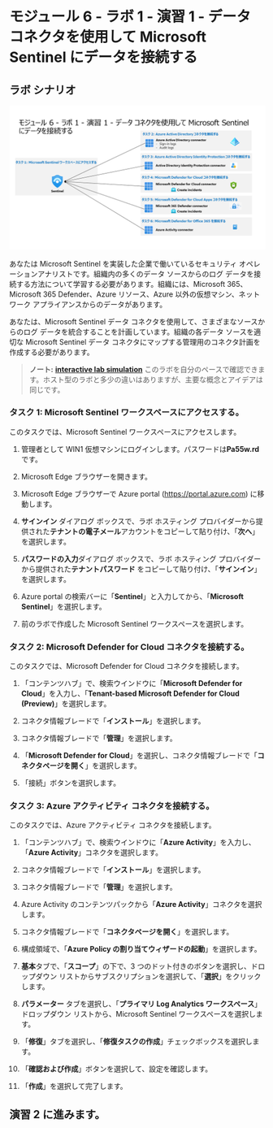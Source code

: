 # モジュール 6 - ラボ 1 - 演習 1 - データ コネクタを使用して Microsoft Sentinel にデータを接続する

## ラボ シナリオ

![Lab overview.](../Media/SC-200-Lab_Diagrams_Mod6_L1_Ex1.png)

あなたは Microsoft Sentinel を実装した企業で働いているセキュリティ オペレーションアナリストです。組織内の多くのデータ ソースからのログ データを接続する方法について学習する必要があります。組織には、Microsoft 365、Microsoft 365 Defender、Azure リソース、Azure 以外の仮想マシン、ネットワーク アプライアンスからのデータがあります。

あなたは、Microsoft Sentinel データ コネクタを使用して、さまざまなソースからのログ データを統合することを計画しています。組織の各データ ソースを適切な Microsoft Sentinel データ コネクタにマップする管理用のコネクタ計画を作成する必要があります。

>**ノート:** **[interactive lab simulation](https://mslabs.cloudguides.com/guides/SC-200%20Lab%20Simulation%20-%20Connect%20data%20to%20Microsoft%20Sentinel%20using%20data%20connectors)** このラボを自分のペースで確認できます。ホスト型のラボと多少の違いはありますが、主要な概念とアイデアは同じです。

### タスク 1: Microsoft Sentinel ワークスペースにアクセスする。

このタスクでは、Microsoft Sentinel ワークスペースにアクセスします。

1. 管理者として WIN1 仮想マシンにログインします。パスワードは**Pa55w.rd** です。  

2. Microsoft Edge ブラウザーを開きます。

3. Microsoft Edge ブラウザーで Azure portal (https://portal.azure.com) に移動します。

4. **サインイン** ダイアログ ボックスで、ラボ ホスティング プロバイダーから提供された**テナントの電子メール**アカウントをコピーして貼り付け、「**次へ**」を選択します。

5. **パスワードの入力**ダイアログ ボックスで、ラボ ホスティング プロバイダーから提供された**テナントパスワード** をコピーして貼り付け、「**サインイン**」を選択します。

6. Azure portal の検索バーに「**Sentinel**」と入力してから、「**Microsoft Sentinel**」を選択します。

7. 前のラボで作成した Microsoft Sentinel ワークスペースを選択します。

### タスク 2: Microsoft Defender for Cloud コネクタを接続する。

このタスクでは、Microsoft Defender for Cloud コネクタを接続します。

1. 「コンテンツハブ」で、検索ウインドウに「**Microsoft Defender for Cloud**」を入力し、「**Tenant-based Microsoft Defender for Cloud (Preview)**」を選択します。

1. コネクタ情報ブレードで「**インストール**」を選択します。

1. コネクタ情報ブレードで「**管理**」を選択します。

1. 「**Microsoft Defender for Cloud**」を選択し、コネクタ情報ブレードで「**コネクタページを開く**」を選択します。

1. 「接続」ボタンを選択します。

<!--
1. 構成領域の [サブスクリプション] で、[Azure Pass - スポンサー プラン] サブスクリプションのチェック ボックスをオンにし、 **[状態]** オプションを右側にスライドして **[接続済み]** を示します。

1. [状態] が *[接続済み]* になり、[双方向の同期] が *[有効]* になるはずです。

1. 画面右上にある「✖」ボタンを Microsoft Sentinel のナビゲーションメニューが表示されるまでクリックします。

1. 「分析」を選択し、「規則のテンプレート」を選択し、「**Create incidents based on Microsoft Defender for Cloud**」を選択します。

1.  コネクタ情報ブレードで「**ルールの作成**」を選択します。

1. 分析ルール ウィザード で「Next:自動応答>」、「Next:Review and create」、「保存」を選択します。


1. 下にスクロールし、[Create incidents - Recommended!](インシデントの作成 - 推奨) 領域で、 **Enabled** を選択します。 このオプションを選択すると、このサービスに対して分析ルールが自動的に作成されます。 ここで有効にしなくても、後で *[分析]* ブレードを使って、手動で追加したり、構成を変更したりできます。
-->

### タスク 3: Azure アクティビティ コネクタを接続する。

このタスクでは、Azure アクティビティ コネクタを接続します。

1. 「コンテンツハブ」で、検索ウインドウに「**Azure Activity**」を入力し、「**Azure Activity**」コネクタを選択します。

1. コネクタ情報ブレードで「**インストール**」を選択します。

1. コネクタ情報ブレードで「**管理**」を選択します。

1. Azure Activity のコンテンツパックから「**Azure Activity**」コネクタを選択します。

1. コネクタ情報ブレードで「**コネクタページを開く**」を選択します。

1. 構成領域で、「**Azure Policy の割り当てウィザードの起動**」を選択します。

1. **基本**タブで、「**スコープ**」の下で、3 つのドット付きのボタンを選択し、ドロップダウン リストからサブスクリプションを選択して、「**選択**」をクリックします。

1. **パラメーター** タブを選択し、「**プライマリ Log Analytics ワークスペース**」ドロップダウン リストから、Microsoft Sentinel ワークスペースを選択します。

1. 「**修復**」タブを選択し、「**修復タスクの作成**」チェックボックスを選択します。

1. 「**確認および作成**」ボタンを選択して、設定を確認します。

1. 「**作成**」を選択して完了します。

## 演習 2 に進みます。
